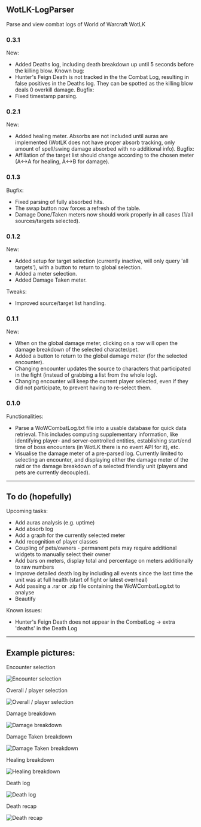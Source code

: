 ## WotLK-LogParser

Parse and view combat logs of World of Warcraft WotLK

### 0.3.1
New:
* Added Deaths log, including death breakdown up until 5 seconds before the killing blow.
Known bug:
* Hunter's Feign Death is not tracked in the the Combat Log, resulting in false positives in the Deaths log. They can be spotted as the killing blow deals 0 overkill damage.
Bugfix:
* Fixed timestamp parsing.

### 0.2.1
New:
* Added healing meter. Absorbs are not included until auras are implemented (WotLK does not have proper absorb tracking, only amount of spell/swing damage absorbed with no additional info).
Bugfix:
* Affiliation of the target list should change according to the chosen meter (A<->A for healing, A<->B for damage).

### 0.1.3
Bugfix:
* Fixed parsing of fully absorbed hits.
* The swap button now forces a refresh of the table.
* Damage Done/Taken meters now should work properly in all cases (1/all sources/targets selected).

### 0.1.2
New:
* Added setup for target selection (currently inactive, will only query 'all targets'), with a button to return to global selection.
* Added a meter selection.
* Added Damage Taken meter.

Tweaks:
* Improved source/target list handling.

### 0.1.1
New:
* When on the global damage meter, clicking on a row will open the damage breakdown of the selected character/pet.
* Added a button to return to the global damage meter (for the selected encounter).
* Changing encounter updates the source to characters that participated in the fight (instead of grabbing a list from the whole log).
* Changing encounter will keep the current player selected, even if they did not participate, to prevent having to re-select them.

### 0.1.0

Functionalities:
* Parse a WoWCombatLog.txt file into a usable database for quick data retrieval. This includes computing supplementary information, like identifying player- and server-controlled entities, establishing start/end time of boss encounters (in WotLK there is no event API for it), etc.
* Visualise the damage meter of a pre-parsed log. Currently limited to selecting an encounter, and displaying either the damage meter of the raid or the damage breakdown of a selected friendly unit (players and pets are currently decoupled).

----

## To do (hopefully)

Upcoming tasks:
* Add auras analysis (e.g. uptime)
* Add absorb log
* Add a graph for the currently selected meter
* Add recognition of player classes
* Coupling of pets/owners - permanent pets may require additional widgets to manually select their owner
* Add bars on meters, display total and percentage on meters additionally to raw numbers
* Improve detailed death log by including all events since the last time the unit was at full health (start of fight or latest overheal)
* Add passing a .rar or .zip file containing the WoWCombatLog.txt to analyse
* Beautify

Known issues:
* Hunter's Feign Death does not appear in the CombatLog -> extra 'deaths' in the Death Log

----

## Example pictures:

Encounter selection

![Encounter selection](https://i.imgur.com/zCeNXpq.png)

Overall / player selection

![Overall / player selection](https://i.imgur.com/DrPTkjl.png)

Damage breakdown

![Damage breakdown](https://i.imgur.com/aPmSNZf.png)

Damage Taken breakdown

![Damage Taken breakdown](https://i.imgur.com/9JswaVI.png)

Healing breakdown

![Healing breakdown](https://i.imgur.com/9YaiUOS.png)

Death log

![Death log](https://i.imgur.com/4tavP9Q.png)

Death recap

![Death recap](https://i.imgur.com/5A4wv6b.png)
